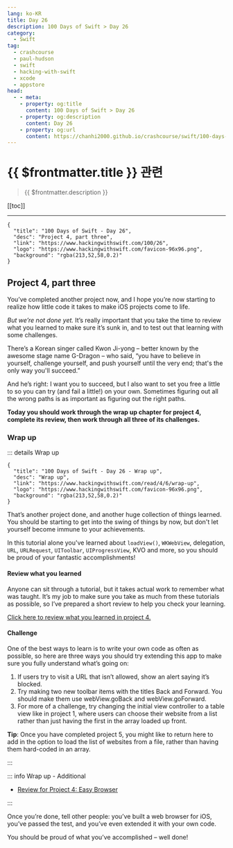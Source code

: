 ```yaml
---
lang: ko-KR
title: Day 26
description: 100 Days of Swift > Day 26
category:
  - Swift
tag: 
  - crashcourse
  - paul-hudson
  - swift
  - hacking-with-swift
  - xcode
  - appstore
head:
  - - meta:
    - property: og:title
      content: 100 Days of Swift > Day 26
    - property: og:description
      content: Day 26
    - property: og:url
      content: https://chanhi2000.github.io/crashcourse/swift/100-days-of-swift/26.html
---
```


# {{ $frontmatter.title }} 관련

> {{ $frontmatter.description }}

[[toc]]

---

```component VPCard
{
  "title": "100 Days of Swift - Day 26",
  "desc": "Project 4, part three",
  "link": "https://www.hackingwithswift.com/100/26",
  "logo": "https://www.hackingwithswift.com/favicon-96x96.png",
  "background": "rgba(213,52,58,0.2)"
}
```

## Project 4, part three

You’ve completed another project now, and I hope you’re now starting to realize how little code it takes to make iOS projects come to life.

_But we’re not done yet._ It’s really important that you take the time to review what you learned to make sure it’s sunk in, and to test out that learning with some challenges.

There’s a Korean singer called Kwon Ji-yong – better known by the awesome stage name G-Dragon – who said, “you have to believe in yourself, challenge yourself, and push yourself until the very end; that's the only way you'll succeed.”

And he’s right: I want you to succeed, but I also want to set you free a little to so you can try (and fail a little!) on your own. Sometimes figuring out all the wrong paths is as important as figuring out the right paths.

__Today you should work through the wrap up chapter for project 4, complete its review, then work through all three of its challenges.__

### Wrap up

::: details Wrap up

```component VPCard
{
  "title": "100 Days of Swift - Day 26 - Wrap up",
  "desc": "Wrap up",
  "link": "https://www.hackingwithswift.com/read/4/6/wrap-up",
  "logo": "https://www.hackingwithswift.com/favicon-96x96.png",
  "background": "rgba(213,52,58,0.2)"
}
```

<VidStack src="youtube/V0srN0ym4mA" />

That’s another project done, and another huge collection of things learned. You should be starting to get into the swing of things by now, but don't let yourself become immune to your achievements.

In this tutorial alone you've learned about `loadView()`, `WKWebView`, delegation, `URL`, `URLRequest`, `UIToolbar`, `UIProgressView`, KVO and more, so you should be proud of your fantastic accomplishments!

#### Review what you learned

Anyone can sit through a tutorial, but it takes actual work to remember what was taught. It’s my job to make sure you take as much from these tutorials as possible, so I’ve prepared a short review to help you check your learning.

[Click here to review what you learned in project 4.][project-4-easy-browser]

#### Challenge

One of the best ways to learn is to write your own code as often as possible, so here are three ways you should try extending this app to make sure you fully understand what’s going on:

1. If users try to visit a URL that isn’t allowed, show an alert saying it’s blocked.
2. Try making two new toolbar items with the titles Back and Forward. You should make them use webView.goBack and webView.goForward.
3. For more of a challenge, try changing the initial view controller to a table view like in project 1, where users can choose their website from a list rather than just having the first in the array loaded up front.

__Tip__: Once you have completed project 5, you might like to return here to add in the option to load the list of websites from a file, rather than having them hard-coded in an array.

:::

::: info Wrap up - Additional

- [Review for Project 4: Easy Browser][project-4-easy-browser]

:::

Once you’re done, tell other people: you’ve built a web browser for iOS, you’ve passed the test, and you’ve even extended it with your own code.

You should be proud of what you’ve accomplished – well done!

[project-4-easy-browser]: https://www.hackingwithswift.com/review/hws/project-4-easy-browser